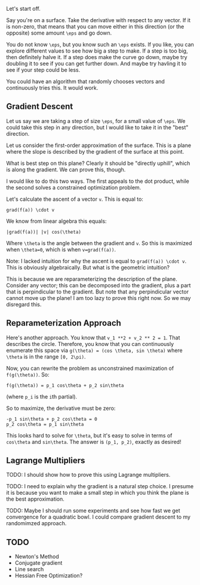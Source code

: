 Let's start off.

Say you're on a surface. Take the derivative with respect to any
vector. If it is non-zero, that means that you can move either in this
direction (or the opposite) some amount `\eps` and go down.

You do not know `\eps`, but you know such an `\eps` exists. If you
like, you can explore different values to see how big a step to
make. If a step is too big, then definitely halve it. If a step does
make the curve go down, maybe try doubling it to see if you can get
further down. And maybe try havling it to see if your step could be
less.

You could have an algorithm that randomly chooses vectors and
continuously tries this. It would work.

## Gradient Descent

Let us say we are taking a step of size `\eps`, for a small value of
`\eps`. We could take this step in any direction, but I would like to
take it in the "best" direction.

Let us consider the first-order approximation of the surface. This is
a plane where the slope is described by the gradient of the surface at
this point.

What is best step on this plane? Clearly it should be "directly
uphill", which is along the gradient. We can prove this, though.

I would like to do this two ways. The first appeals to the dot
product, while the second solves a constrained optimization problem.

Let's calculate the ascent of a vector `v`. This is equal to:

    grad(f(a)) \cdot v

We know from linear algebra this equals:

    |grad(f(a))| |v| cos(\theta)

Where `\theta` is the angle between the gradient and `v`. So this is
maximized when `\theta=0`, which is when `v=grad(f(a))`.

Note: I lacked intuition for why the ascent is equal to `grad(f(a))
\cdot v`. This is obviously algebraically. But what is the geometric
intuition?

This is because we are reparameterizing the description of the
plane. Consider any vector; this can be decomposed into the gradient,
plus a part that is perpindicular to the gradient. But note that any
perpindicular vector cannot move up the plane! I am too lazy to prove
this right now. So we may disregard this.

## Reparameterization Approach

Here's another approach. You know that `v_1 **2 + v_2 ** 2 = 1`. That
describes the circle. Therefore, you know that you can continuously
enumerate this space via `g(\theta) = (cos \theta, sin \theta)` where
`\theta` is in the range `[0, 2\pi)`.

Now, you can rewrite the problem as unconstrained maximization of
`f(g(\theta))`. So:

    f(g(\theta)) = p_1 cos\theta + p_2 sin\theta

(where `p_i` is the `i`th partial).

So to maximize, the derivative must be zero:

    -p_1 sin\theta + p_2 cos\theta = 0
    p_2 cos\theta = p_1 sin\theta

This looks hard to solve for `\theta`, but it's easy to solve in terms
of `cos\theta` and `sin\theta`. The answer is `(p_1, p_2)`, exactly as
desired!

## Lagrange Multipliers

TODO: I should show how to prove this using Lagrange multipliers.

TODO: I need to explain why the gradient is a natural step choice. I
presume it is because you want to make a small step in which you think
the plane is the best approximation.

TODO: Maybe I should run some experiments and see how fast we get
convergence for a quadratic bowl. I could compare gradient descent to
my randomimzed approach.

## TODO

* Newton's Method
* Conjugate gradient
* Line search
* Hessian Free Optimization?
